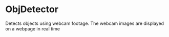 # ObjDetector
Detects objects using webcam footage. The webcam images are displayed on a webpage in real time
